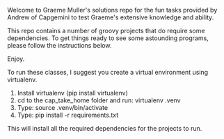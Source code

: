 
Welcome to Graeme Muller's solutions repo for the fun tasks provided by Andrew of Capgemini to test Graeme's extensive knowledge and ability.

This repo contains a number of groovy projects that do require some dependencies. To get things ready to see some astounding programs, please follow the instructions below.

Enjoy.

To run these classes, I suggest you create a virtual environment using virtualenv.
1. Install virtualenv (pip install virtualenv)
2. cd to the cap_take_home folder and run: virtualenv .venv
3. Type: source .venv/bin/activate
4. Type: pip install -r requirements.txt

This will install all the required dependencies for the projects to run.
